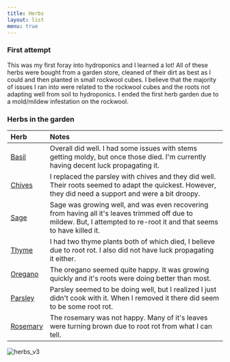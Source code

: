 ```yaml
---
title: Herbs
layout: list
menu: true
---
```



### First attempt
This was my first foray into hydroponics and I learned a lot!
All of these herbs were bought from a garden store, cleaned of their dirt as best as I could and then planted in small rockwool cubes.
I believe that the majority of issues I ran into were related to the rockwool cubes and the roots not adapting well from soil to hydroponics.
I ended the first herb garden due to a mold/mildew infestation on the rockwool.

### Herbs in the garden

| Herb | Notes |
|:---- |:--- |
| [Basil](/hydroponics/basil) | Overall did well. I had some issues with stems getting moldy, but once those died. I'm currently having decent luck propagating it.|
| [Chives](/hydroponics/chives) | I replaced the parsley with chives and they did well. Their roots seemed to adapt the quickest. However, they did need a support and were a bit droopy.||
| [Sage](/hydroponics/sage) | Sage was growing well, and was even recovering from having all it's leaves trimmed off due to mildew. But, I attempted to re-root it and that seems to have killed it.|
| [Thyme](/hydroponics/thyme) | I had two thyme plants both of which died, I believe due to root rot. I also did not have luck propagating it either.|
| [Oregano](/hydroponics/oregano) | The oregano seemed quite happy. It was growing quickly and it's roots were doing better than most.|
| [Parsley](/hydroponics/Parsley) | Parsley seemed to be doing well, but I realized I just didn't cook with it. When I removed it there did seem to be some root rot.|
| [Rosemary](/hydroponics/rosemary) | The rosemary was not happy. Many of it's leaves were turning brown due to root rot from what I can tell.|

![herbs_v3](https://user-images.githubusercontent.com/352979/124215813-ca735a00-dac2-11eb-8108-0610c6d5ae69.gif)

